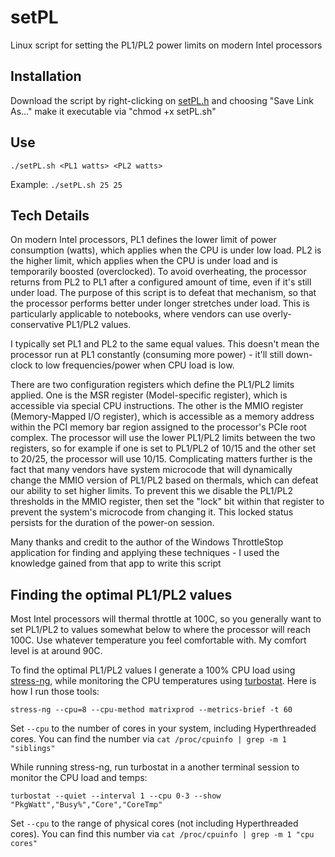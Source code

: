
# setPL
Linux script for setting the PL1/PL2 power limits on modern Intel processors

## Installation
Download the script by right-clicking on [setPL.h](https://github.com/horshack-dpreview/setPL/blob/master/setPL.sh) and choosing "Save Link As..." make it executable via "chmod +x setPL.sh"

## Use
`./setPL.sh <PL1 watts> <PL2 watts>`

Example: `./setPL.sh 25 25`

## Tech Details
On modern Intel processors, PL1 defines the lower limit of power consumption (watts), which applies when the CPU is under low load. PL2 is the higher limit, which applies when the CPU is under load and is temporarily boosted (overclocked). To avoid overheating, the processor returns from PL2 to PL1 after a configured amount of time, even if it's still under load. The purpose of this script is to defeat that mechanism, so that the processor performs better under longer stretches under load. This is particularly applicable to notebooks, where vendors can use overly-conservative PL1/PL2 values.

I typically set PL1 and PL2 to the same equal values. This doesn't mean the processor run at PL1 constantly (consuming more power) - it'll still down-clock to low frequencies/power when CPU load is low.

 There are two configuration registers which define the PL1/PL2 limits applied.
 One is the MSR register (Model-specific register), which is accessible via
 special CPU instructions. The other is the MMIO register (Memory-Mapped I/O
 register), which is accessible as a memory address within the PCI memory bar
 region assigned to the processor's PCIe root  complex. The processor will use
 the lower PL1/PL2 limits between the two registers, so for example if one is
 set to PL1/PL2 of 10/15 and the other set to 20/25, the processor will use 10/15. Complicating matters further is the fact that many vendors have system microcode that will dynamically change the MMIO version of PL1/PL2 based on thermals, which can defeat our ability to set higher limits. To prevent this we disable the PL1/PL2 thresholds in the MMIO register, then set the "lock" bit within that register to prevent the system's microcode from changing it. This locked status persists for the duration of the power-on session.

Many thanks and credit to the author of the Windows ThrottleStop application for finding and applying these techniques - I used the knowledge gained from that app to write this script

## Finding the optimal PL1/PL2 values
Most Intel processors will thermal throttle at 100C, so you generally want to set PL1/PL2 to values somewhat below to where the processor will reach 100C. Use whatever temperature you feel comfortable with. My comfort level is at around 90C.

To find the optimal PL1/PL2 values I generate a 100% CPU load using [stress-ng](https://wiki.ubuntu.com/Kernel/Reference/stress-ng), while monitoring the CPU temperatures using [turbostat](https://www.linux.org/docs/man8/turbostat.html). Here is how I run those tools:

`stress-ng --cpu=8 --cpu-method matrixprod --metrics-brief -t 60`

Set `--cpu` to the number of cores in your system, including Hyperthreaded cores. You can find the number via `cat /proc/cpuinfo | grep -m 1 "siblings"`

While running stress-ng, run turbostat in a another terminal session to monitor the CPU load and temps:

`turbostat --quiet --interval 1 --cpu 0-3 --show "PkgWatt","Busy%","Core","CoreTmp"`

Set `--cpu` to the range of physical cores (not including Hyperthreaded cores). You can find this number via `cat /proc/cpuinfo | grep -m 1 "cpu cores"`

